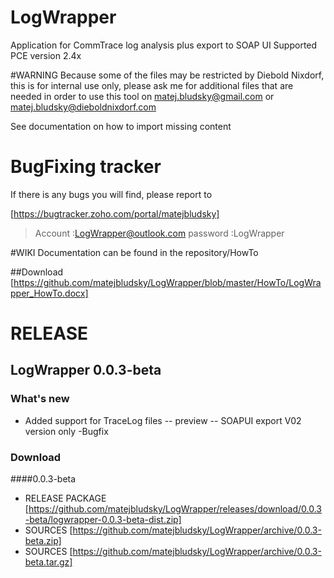 # LogWrapper
Application for CommTrace log analysis plus export to SOAP UI
Supported PCE version 2.4x

#WARNING
Because some of the files may be restricted by Diebold Nixdorf, this is for internal use only, please ask me for additional 
files that are needed in order to use this tool on matej.bludsky@gmail.com or matej.bludsky@dieboldnixdorf.com

See documentation on how to import missing content

# BugFixing tracker 
If there is any bugs you will find, please report to 

[https://bugtracker.zoho.com/portal/matejbludsky]

>Account :LogWrapper@outlook.com
>password :LogWrapper

#WIKI
Documentation can be found in the repository/HowTo

##Download
[https://github.com/matejbludsky/LogWrapper/blob/master/HowTo/LogWrapper_HowTo.docx]


# RELEASE 

## LogWrapper 0.0.3-beta

### What's new
- Added support for TraceLog files
-- preview
-- SOAPUI export V02 version only
-Bugfix



### Download 

####0.0.3-beta
- RELEASE PACKAGE [https://github.com/matejbludsky/LogWrapper/releases/download/0.0.3-beta/logwrapper-0.0.3-beta-dist.zip]
- SOURCES [https://github.com/matejbludsky/LogWrapper/archive/0.0.3-beta.zip]
- SOURCES [https://github.com/matejbludsky/LogWrapper/archive/0.0.3-beta.tar.gz]

